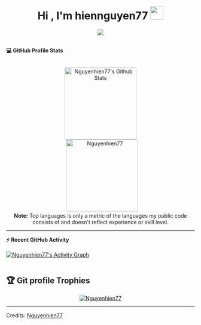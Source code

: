 <h1 align="center">Hi , I'm hiennguyen77 <img src="https://media.giphy.com/media/hvRJCLFzcasrR4ia7z/giphy.gif" width="35"></h1>
<p align="center">
  <a href="https://github.com/DenverCoder1/readme-typing-svg"><img src="https://readme-typing-svg.herokuapp.com?lines=Computer+Science+Student;Competitive+Programmer;ACPC+2021+Finalist;DS%20|%20Algorithms%20|%20OOP%20;Specialist%20on%20Codeforces;Division%202%20on%20Codechef%20(3%20Stars);6%20Kyu%20on%20Atcoder;Always%20learning%20new%20things&center=true&width=500&height=50"></a>
</p>


<br>
















 




  <summary><b>💻 GitHub Profile Stats</b></summary>
  <br/>
  <p align="center">
    <a href="https://github.com/hiennguyen77"><img alt="Nguyenhien77's Github Stats" src="https://github-readme-stats.vercel.app/api?username=hiennguyen77&show_icons=true&count_private=true&theme=algolia" height="192px"/></a>
<br/>
  &nbsp;
	  <img src="https://github-readme-stats.vercel.app/api/top-langs?username=hiennguyen77&langs_count=10&show_icons=true&locale=en&layout=compact&theme=algolia" alt="Nguyenhien77" height="192px"/>
  <br/>
  <b>Note:</b> Top languages is only a metric of the languages my public code consists of and doesn't reflect experience or skill level.
  </p>

----

  <summary><b>⚡ Recent GitHub Activity</b></summary>
  <br/>
   <a href="https://github.com/hiennguyen77"><img alt="Nguyenhien77's Activity Graph" src="https://activity-graph.herokuapp.com/graph?username=hiennguyen77&custom_title=hiennguyen77's%20Contribution%20Graph&theme=react-dark" /></a>
  <br/>


<br/>

## :trophy: Git profile Trophies

<p align="center"> <a href="https://github.com/hiennguyen77"><img src="https://github-profile-trophy.vercel.app/?username=hiennguyen77&layout=compact&theme=algolia" alt="Nguyenhien77" /></a> </p>

-----
Credits: [Nguyenhien77](https://github.com/hiennguyen77)


